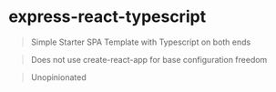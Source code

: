 # express-react-typescript

> Simple Starter SPA Template with Typescript on both ends

> Does not use create-react-app for base configuration freedom

> Unopinionated
